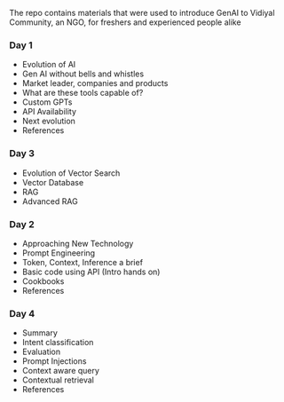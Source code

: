 The repo contains materials that were used to introduce GenAI to Vidiyal Community, an NGO, for freshers and experienced people alike

### Day 1

- Evolution of AI
- Gen AI without bells and whistles
- Market leader, companies and products
- What are these tools capable of?
- Custom GPTs
- API Availability
- Next evolution
- References

### Day 3

- Evolution of Vector Search
- Vector Database
- RAG
- Advanced RAG

### Day 2

- Approaching New Technology
- Prompt Engineering
- Token, Context, Inference a brief
- Basic code using API (Intro hands on)
- Cookbooks
- References

### Day 4

- Summary
- Intent classification
- Evaluation
- Prompt Injections
- Context aware query
- Contextual retrieval
- References


